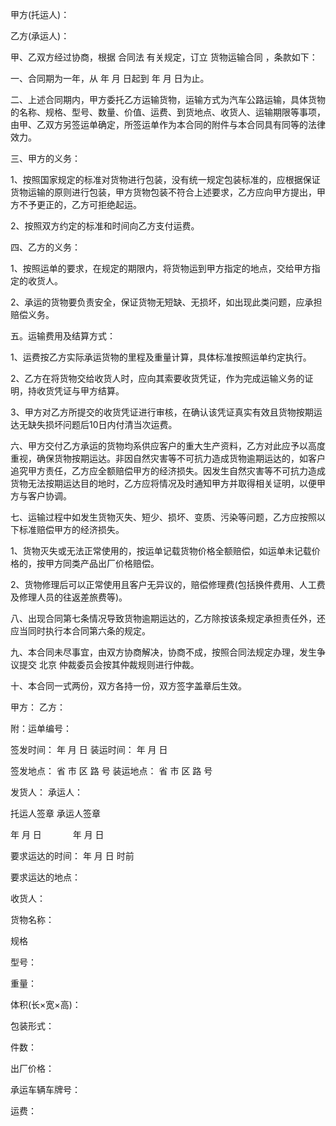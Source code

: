
 


甲方(托运人)：


乙方(承运人)：


甲、乙双方经过协商，根据
合同法
有关规定，订立
货物运输合同
，条款如下：


一、合同期为一年，从 年 月 日起到 年 月 日为止。


二、上述合同期内，甲方委托乙方运输货物，运输方式为汽车公路运输，具体货物的名称、规格、型号、数量、价值、运费、到货地点、收货人、运输期限等事项，由甲、乙双方另签运单确定，所签运单作为本合同的附件与本合同具有同等的法律效力。


三、甲方的义务：


1、按照国家规定的标准对货物进行包装，没有统一规定包装标准的，应根据保证货物运输的原则进行包装，甲方货物包装不符合上述要求，乙方应向甲方提出，甲方不予更正的，乙方可拒绝起运。


2、按照双方约定的标准和时间向乙方支付运费。


四、乙方的义务：


1、按照运单的要求，在规定的期限内，将货物运到甲方指定的地点，交给甲方指定的收货人。


2、承运的货物要负责安全，保证货物无短缺、无损坏，如出现此类问题，应承担赔偿义务。


五。运输费用及结算方式：


1、运费按乙方实际承运货物的里程及重量计算，具体标准按照运单约定执行。


2、乙方在将货物交给收货人时，应向其索要收货凭证，作为完成运输义务的证明，持收货凭证与甲方结算。


3、甲方对乙方所提交的收货凭证进行审核，在确认该凭证真实有效且货物按期运达无缺失损坏问题后10日内付清当次运费。


六、甲方交付乙方承运的货物均系供应客户的重大生产资料，乙方对此应予以高度重视，确保货物按期运达。非因自然灾害等不可抗力造成货物逾期运达的，如客户追究甲方责任，乙方应全额赔偿甲方的经济损失。因发生自然灾害等不可抗力造成货物无法按期运达目的地时，乙方应将情况及时通知甲方并取得相关证明，以便甲方与客户协调。


七、运输过程中如发生货物灭失、短少、损坏、变质、污染等问题，乙方应按照以下标准赔偿甲方的经济损失。


1、货物灭失或无法正常使用的，按运单记载货物价格全额赔偿，如运单未记载价格的，按甲方同类产品出厂价格赔偿。


2、货物修理后可以正常使用且客户无异议的，赔偿修理费(包括换件费用、人工费及修理人员的往返差旅费等)。


八、出现合同第七条情况导致货物逾期运达的，乙方除按该条规定承担责任外，还应当同时执行本合同第六条的规定。


九、本合同未尽事宜，由双方协商解决，协商不成，按照合同法规定办理，发生争议提交
北京
仲裁委员会按其仲裁规则进行仲裁。


十、本合同一式两份，双方各持一份，双方签字盖章后生效。


甲方： 乙方：


附：运单编号：


签发时间： 年 月 日 装运时间： 年 月 日


签发地点： 省 市 区 路 号 装运地点： 省 市 区 路 号


发货人： 承运人：


托运人签章 承运人签章


年 月 日 　　　 年 月 日


要求运达的时间： 年 月 日 时前


要求运达的地点：


收货人：


货物名称：


规格


型号：


重量：


体积(长×宽×高)：


包装形式：


件数：


出厂价格：


承运车辆车牌号：


运费：
 


 

 
 
 
 
 
  


  
 

  


  


  
 
 
 
 

